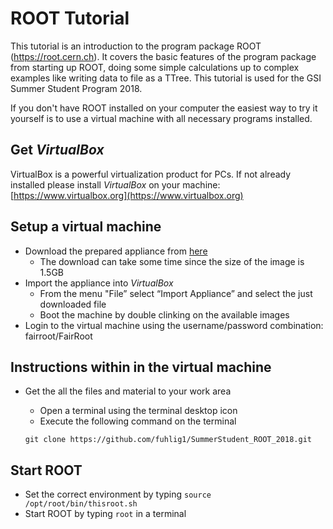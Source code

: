 # ROOT Tutorial

This tutorial is an introduction to the program package ROOT
(https://root.cern.ch). It covers the basic features of the program package
from starting up ROOT, doing some simple calculations up to complex examples
like writing data to file as a TTree.
This tutorial is used for the GSI Summer Student Program 2018.

If you don't have ROOT installed on your computer the easiest way to try
it yourself is to use a virtual machine with all necessary programs
installed. 

## Get *VirtualBox*

VirtualBox is a powerful virtualization product for PCs. If not already
installed please install *VirtualBox* on your machine: [https://www.virtualbox.org](https://www.virtualbox.org)

## Setup a virtual machine
- Download the prepared appliance from [here](http://fairroot.gsi.de/downloads/ROOT_Tutorial.ova)
   - The download can take some time since the size of the image is 1.5GB
- Import the appliance into *VirtualBox*
   - From the menu "File” select “Import Appliance” and select the just downloaded file
   - Boot the machine by double clinking on the available images
- Login to the virtual machine using the username/password combination: fairroot/FairRoot 

## Instructions within in the virtual machine
- Get the all the files and material to your work area
   - Open a terminal using the terminal desktop icon
   - Execute the following command on the terminal

    `git clone https://github.com/fuhlig1/SummerStudent_ROOT_2018.git`

## Start ROOT
- Set the correct environment by typing `source /opt/root/bin/thisroot.sh`
- Start ROOT by typing `root` in a terminal

